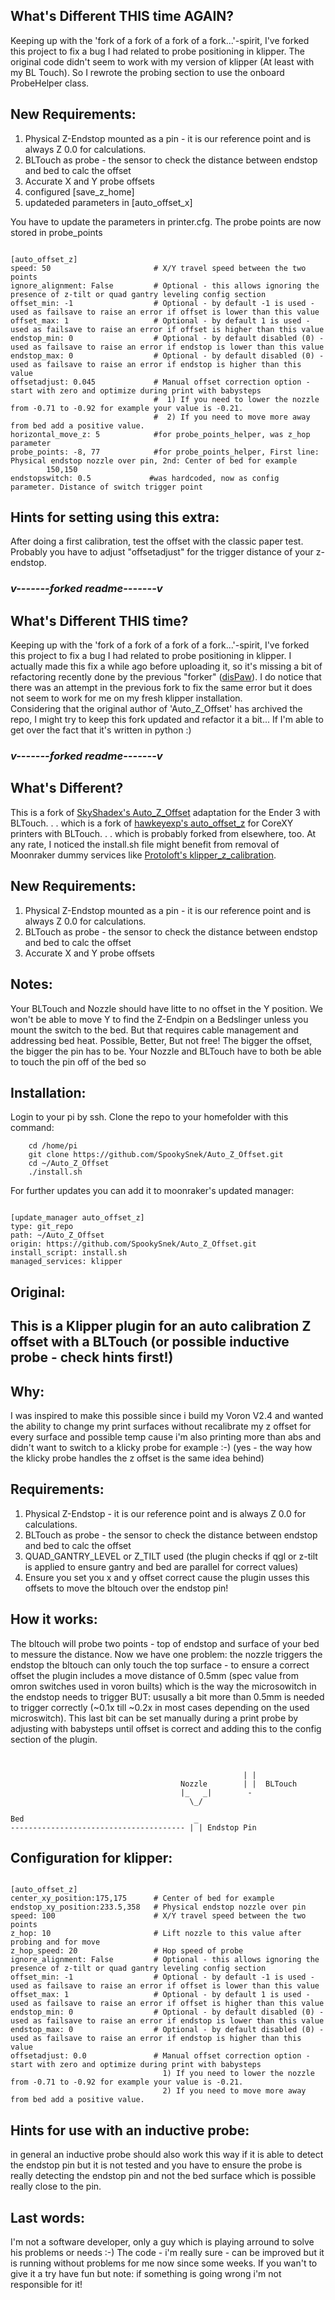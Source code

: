 ## What's Different THIS time AGAIN? <br>
Keeping up with the 'fork of a fork of a fork of a fork...'-spirit, I've forked this project to fix a bug I had related to probe positioning in klipper.
The original code didn't seem to work with my version of klipper (At least with my BL Touch). So I rewrote the probing section to use the onboard ProbeHelper class.

  ## New Requirements:
  1) Physical Z-Endstop mounted as a pin - it is our reference point and is always Z 0.0 for calculations.
  2) BLTouch as probe - the sensor to check the distance between endstop and bed to calc the offset
  3) Accurate X and Y probe offsets
  4) configured [save_z_home]
  5) updateded parameters in [auto_offset_x]

You have to update the parameters in printer.cfg. The probe points are now stored in probe_points

<pre><code>
[auto_offset_z]
speed: 50                       # X/Y travel speed between the two points
ignore_alignment: False         # Optional - this allows ignoring the presence of z-tilt or quad gantry leveling config section
offset_min: -1                  # Optional - by default -1 is used - used as failsave to raise an error if offset is lower than this value
offset_max: 1                   # Optional - by default 1 is used - used as failsave to raise an error if offset is higher than this value
endstop_min: 0                  # Optional - by default disabled (0) - used as failsave to raise an error if endstop is lower than this value
endstop_max: 0                  # Optional - by default disabled (0) - used as failsave to raise an error if endstop is higher than this value
offsetadjust: 0.045             # Manual offset correction option - start with zero and optimize during print with babysteps
                                #  1) If you need to lower the nozzle from -0.71 to -0.92 for example your value is -0.21.
                                #  2) If you need to move more away from bed add a positive value.
horizontal_move_z: 5            #for probe_points_helper, was z_hop parameter
probe_points: -8, 77            #for probe_points_helper, First line: Physical endstop nozzle over pin, 2nd: Center of bed for example
        150,150 
endstopswitch: 0.5             #was hardcoded, now as config parameter. Distance of switch trigger point
</code></pre>

## Hints for setting using this extra:

After doing a first calibration, test the offset with the classic paper test. Probably you have to adjust "offsetadjust" for the trigger distance of your z-endstop.

### ***v-------forked readme-------v***

## What's Different THIS time? <br>
Keeping up with the 'fork of a fork of a fork of a fork...'-spirit, I've forked this project to fix a bug I had related to probe positioning in klipper.
I actually made this fix a while ago before uploading it, so it's missing a bit of refactoring recently done by the previous "forker" ([disPaw](https://github.com/disPaw)).
I do notice that there was an attempt in the previous fork to fix the same error but it does not seem to work for me on my fresh klipper installation.<br>
Considering that the original author of 'Auto_Z_Offset' has archived the repo, I might try to keep this fork updated and refactor it a bit... If I'm able to get over the fact that it's written in python :)<br>

### ***v-------forked readme-------v***

## What's Different? <br>
This is a fork of [SkyShadex's Auto_Z_Offset](https://github.com/SkyShadex/Auto_Z_Offset) adaptation for the Ender 3 with BLTouch. . . which is a fork of [hawkeyexp's auto_offset_z](https://github.com/hawkeyexp/auto_offset_z) for CoreXY printers with BLTouch. . . which is probably forked from elsewhere, too. At any rate, I noticed the install.sh file might benefit from removal of Moonraker dummy services like [Protoloft's klipper_z_calibration](https://github.com/protoloft/klipper_z_calibration#moonraker-update-manager).

  ## New Requirements:
  1) Physical Z-Endstop mounted as a pin - it is our reference point and is always Z 0.0 for calculations.
  2) BLTouch as probe - the sensor to check the distance between endstop and bed to calc the offset
  3) Accurate X and Y probe offsets
  
  ## Notes:
   Your BLTouch and Nozzle should have litte to no offset in the Y position. We won't be able to move Y to find the Z-Endpin on a Bedslinger
    unless you mount the switch to the bed. But that requires cable management and addressing bed heat. Possible, Better, But not free!
   The bigger the offset, the bigger the pin has to be. Your Nozzle and BLTouch have to both be able to touch the pin off of the bed so
   
   ## Installation:
Login to your pi by ssh. Clone the repo to your homefolder with this command:

        
        cd /home/pi
        git clone https://github.com/SpookySnek/Auto_Z_Offset.git
        cd ~/Auto_Z_Offset
        ./install.sh
        

For further updates you can add it to moonraker's updated manager:

<pre><code>
[update_manager auto_offset_z]
type: git_repo
path: ~/Auto_Z_Offset
origin: https://github.com/SpookySnek/Auto_Z_Offset.git
install_script: install.sh
managed_services: klipper
</code></pre>

    

## Original:<br>
## This is a Klipper plugin for an auto calibration Z offset with a BLTouch (or possible inductive probe - check hints first!)

## Why:<br>

I was inspired to make this possible since i build my Voron V2.4 and wanted the ability to change my print surfaces without
recalibrate my z offset for every surface and possible temp cause i'm also printing more than abs and didn't want to switch
to a klicky probe for example :-) (yes - the way how the klicky probe handles the z offset is the same idea behind)

## Requirements:<br>

1) Physical Z-Endstop - it is our reference point and is always Z 0.0 for calculations.
2) BLTouch as probe - the sensor to check the distance between endstop and bed to calc the offset
3) QUAD_GANTRY_LEVEL or Z_TILT used (the plugin checks if qgl or z-tilt is applied to ensure gantry and bed are parallel for correct values)
4) Ensure you set you x and y offset correct cause the plugin usses this offsets to move the bltouch over the endstop pin!

## How it works:<br>

The bltouch will probe two points - top of endstop and surface of your bed to messure the distance. Now we have one problem:
the nozzle triggers the endstop the bltouch can only touch the top surface - to ensure a correct offset the plugin includes a move distance
of 0.5mm (spec value from omron switches used in voron builts) which is the way the microsowitch in the endstop needs to trigger BUT:
ususally a bit more than 0.5mm is needed to trigger correctly (~0.1x till ~0.2x in most cases depending on the used microswitch).
This last bit can be set manually during a print probe by adjusting with babysteps until offset is correct and adding this to the 
config section of the plugin.
<pre><code>

                                                    | |
                                      Nozzle        | |  BLTouch
                                      |_   _|        -
                                        \_/               

Bed                                      _ 
--------------------------------------- | | Endstop Pin
</code></pre>

## Configuration for klipper:

<pre><code>
[auto_offset_z]
center_xy_position:175,175      # Center of bed for example
endstop_xy_position:233.5,358   # Physical endstop nozzle over pin
speed: 100                      # X/Y travel speed between the two points
z_hop: 10                       # Lift nozzle to this value after probing and for move
z_hop_speed: 20                 # Hop speed of probe
ignore_alignment: False         # Optional - this allows ignoring the presence of z-tilt or quad gantry leveling config section
offset_min: -1                  # Optional - by default -1 is used - used as failsave to raise an error if offset is lower than this value
offset_max: 1                   # Optional - by default 1 is used - used as failsave to raise an error if offset is higher than this value
endstop_min: 0                  # Optional - by default disabled (0) - used as failsave to raise an error if endstop is lower than this value
endstop_max: 0                  # Optional - by default disabled (0) - used as failsave to raise an error if endstop is higher than this value
offsetadjust: 0.0               # Manual offset correction option - start with zero and optimize during print with babysteps
                                  1) If you need to lower the nozzle from -0.71 to -0.92 for example your value is -0.21.
                                  2) If you need to move more away from bed add a positive value.
</code></pre>

## Hints for use with an inductive probe:

in general an inductive probe should also work this way if it is able to detect the endstop pin but it is not tested and you have to
ensure the probe is really detecting the endstop pin and not the bed surface which is possible really close to the pin.

## Last words:

I'm not a software developer, only a guy which is playing arround to solve his problems or needs :-)
The code - i'm really sure - can be improved but it is running without problems for me now since some weeks.
If you wan't to give it a try have fun but note: if something is going wrong i'm not responsible for it!
